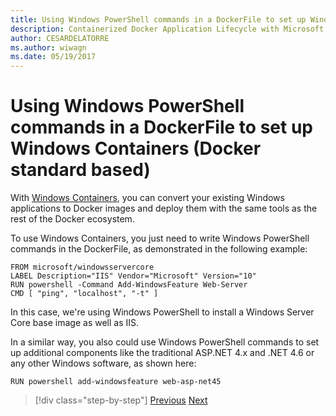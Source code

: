 ```yaml
---
title: Using Windows PowerShell commands in a DockerFile to set up Windows Containers (Docker standard based)
description: Containerized Docker Application Lifecycle with Microsoft Platform and Tools
author: CESARDELATORRE
ms.author: wiwagn
ms.date: 05/19/2017
---
```

# Using Windows PowerShell commands in a DockerFile to set up Windows Containers (Docker standard based)

With [Windows Containers](https://msdn.microsoft.com/en-us/virtualization/windowscontainers/about/about_overview), you can convert your existing Windows applications to Docker images and deploy them with the same tools as the rest of the Docker ecosystem.

To use Windows Containers, you just need to write Windows PowerShell commands in the DockerFile, as demonstrated in the following example:

```
FROM microsoft/windowsservercore
LABEL Description="IIS" Vendor="Microsoft" Version="10"
RUN powershell -Command Add-WindowsFeature Web-Server
CMD [ "ping", "localhost", "-t" ]
```

In this case, we're using Windows PowerShell to install a Windows Server Core base image as well as IIS.

In a similar way, you also could use Windows PowerShell commands to set up additional components like the traditional ASP.NET 4.x and .NET 4.6 or any other Windows software, as shown here:

```
RUN powershell add-windowsfeature web-asp-net45
```

>[!div class="step-by-step"]
[Previous](visual-studio-tools-for-docker.md)
[Next](../docker-devops-workflow/index.md)

